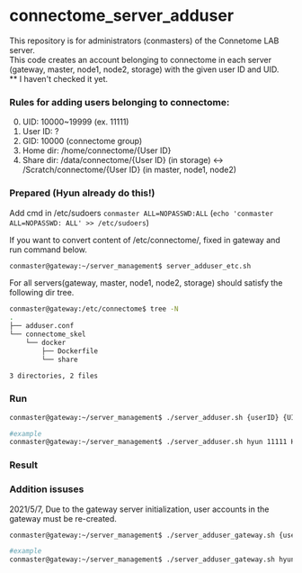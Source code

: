 # connectome_server_adduser
This repository is for administrators (conmasters) of the Connetome LAB server.   
This code creates an account belonging to connectome in each server (gateway, master, node1, node2, storage) with the given user ID and UID.   
** I haven't checked it yet.

### Rules for adding users belonging to connectome:   
0. UID: 10000~19999 (ex. 11111)
1. User ID: ?
2. GID: 10000 (connectome group)
3. Home dir: /home/connectome/{User ID}
4. Share dir: /data/connectome/{User ID} (in storage) <-> /Scratch/connectome/{User ID} (in master, node1, node2)


### Prepared (Hyun already do this!)

Add cmd in /etc/sudoers `conmaster ALL=NOPASSWD:ALL` (`echo 'conmaster ALL=NOPASSWD: ALL' >> /etc/sudoers`)



If you want to convert content of /etc/connectome/, fixed in gateway and run command below.   
~~~Bash
conmaster@gateway:~/server_management$ server_adduser_etc.sh
~~~

For all servers(gateway, master, node1, node2, storage) should satisfy the following dir tree.
~~~Bash
conmaster@gateway:/etc/connectome$ tree -N
.
├── adduser.conf
└── connectome_skel
    └── docker
        ├── Dockerfile
        └── share

3 directories, 2 files
~~~

### Run

~~~Bash
conmaster@gateway:~/server_management$ ./server_adduser.sh {userID} {UID} {First_Lastname}

#example
conmaster@gateway:~/server_management$ ./server_adduser.sh hyun 11111 Hyun_Park
~~~


### Result



### Addition issuses
2021/5/7, Due to the gateway server initialization, user accounts in the gateway must be re-created.

~~~bash
conmaster@gateway:~/server_management$ ./server_adduser_gateway.sh {userID} {UID} {First_Lastname}

#example
conmaster@gateway:~/server_management$ ./server_adduser_gateway.sh hyun 11111 Hyun_Park
~~~
